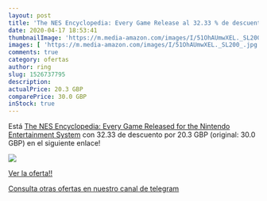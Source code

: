 ```yaml
---
layout: post
title: 'The NES Encyclopedia: Every Game Release al 32.33 % de descuento'
date: 2020-04-17 18:53:41
thumbnailImage: 'https://m.media-amazon.com/images/I/51OhAUmwXEL._SL200_.jpg'
images: [ 'https://m.media-amazon.com/images/I/51OhAUmwXEL._SL200_.jpg' ]
comments: true
category: ofertas
author: ring
slug: 1526737795
description:
actualPrice: 20.3 GBP
comparePrice: 30.0 GBP
inStock: true
---
```


Está [The NES Encyclopedia: Every Game Released for the Nintendo Entertainment System](https://www.amazon.com/dp/1526737795/?tag=redken08-20) con 32.33 de descuento por 20.3 GBP (original: 30.0 GBP) en el siguiente enlace!

[![](https://m.media-amazon.com/images/I/51OhAUmwXEL._SL200_.jpg)](https://www.amazon.com/dp/1526737795/?tag=redken08-20)

[Ver la oferta!!](https://www.amazon.com/dp/1526737795/?tag=redken08-20)

[Consulta otras ofertas en nuestro canal de telegram](https://t.me/s/ofertas25)
